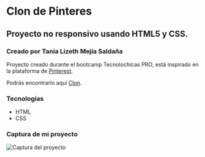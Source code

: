 # Clon de Pinteres
## Proyecto no responsivo usando HTML5 y CSS.
### Creado por Tania Lizeth Mejía Saldaña

Proyecto creado durante el bootcamp Tecnolochicas PRO, está inspirado en la plataforma de [Pinterest](www.pinterest.com).

Podrás encontrarlo aquí [Clon](https://tanial4.github.io/clon-pinterest-tcPRO/).

### Tecnologías

* HTML
* CSS

### Captura de mi proyecto 
![Captura del proyecto](/images/captura-pinterest.png)